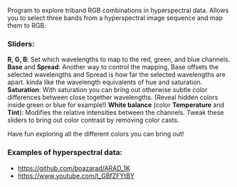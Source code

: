 Program to explore triband RGB combinations in hyperspectral data.
Allows you to select three bands from a hyperspectral image sequence and map them to RGB.

### Sliders:
**R, G, B**: Set which wavelengths to map to the red, green, and blue channels.  
**Base** and **Spread**: Another way to control the mapping, Base offsets the selected wavelengths and Spread is how far the selected wavelengths are apart. kinda like the wavelength equivalents of hue and saturation.  
**Saturation**: With saturation you can bring out otherwise subtle color differences between close together wavelengths. (Reveal hidden colors inside green or blue for example!)
**White balance** (color **Temperature** and **Tint**): Modifies the relative intensities between the channels. Tweak these sliders to bring out color contrast by removing color casts.

Have fun exploring all the different colors you can bring out!

### Examples of hyperspectral data: 
- https://github.com/boazarad/ARAD_1K
- https://www.youtube.com/t_GBfZFYtBY
